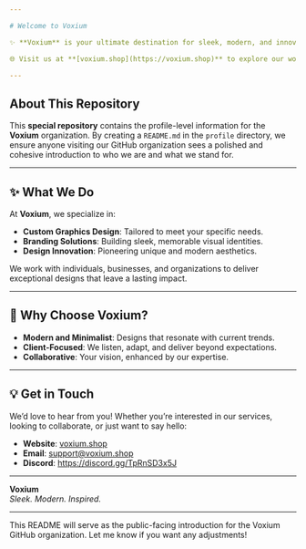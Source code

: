 ```yaml
---

# Welcome to Voxium  

✨ **Voxium** is your ultimate destination for sleek, modern, and innovative graphics design. We blend creativity with precision to craft designs that stand out and inspire.  

🌐 Visit us at **[voxium.shop](https://voxium.shop)** to explore our work and learn more about our services!  

---
```


## About This Repository  

This **special repository** contains the profile-level information for the **Voxium** organization. By creating a `README.md` in the `profile` directory, we ensure anyone visiting our GitHub organization sees a polished and cohesive introduction to who we are and what we stand for.  

---

## ✨ What We Do  

At **Voxium**, we specialize in:  

- **Custom Graphics Design**: Tailored to meet your specific needs.  
- **Branding Solutions**: Building sleek, memorable visual identities.  
- **Design Innovation**: Pioneering unique and modern aesthetics.  

We work with individuals, businesses, and organizations to deliver exceptional designs that leave a lasting impact.  

---

## 🎨 Why Choose Voxium?  

- **Modern and Minimalist**: Designs that resonate with current trends.  
- **Client-Focused**: We listen, adapt, and deliver beyond expectations.  
- **Collaborative**: Your vision, enhanced by our expertise.  

---

## 💡 Get in Touch  

We’d love to hear from you! Whether you’re interested in our services, looking to collaborate, or just want to say hello:  

- **Website**: [voxium.shop](https://voxium.shop)  
- **Email**: support@voxium.shop  
- **Discord**: https://discord.gg/TpRnSD3x5J

---

**Voxium**  
_Sleek. Modern. Inspired._  

--- 

This README will serve as the public-facing introduction for the Voxium GitHub organization. Let me know if you want any adjustments!
